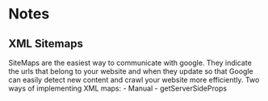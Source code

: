 # Notes
## XML Sitemaps
SiteMaps are the easiest way to communicate with google. They indicate the urls that belong to your website and when they update so that Google can easily detect new content and crawl your website more efficiently.
Two ways of implementing XML maps: 
    - Manual
    - getServerSideProps